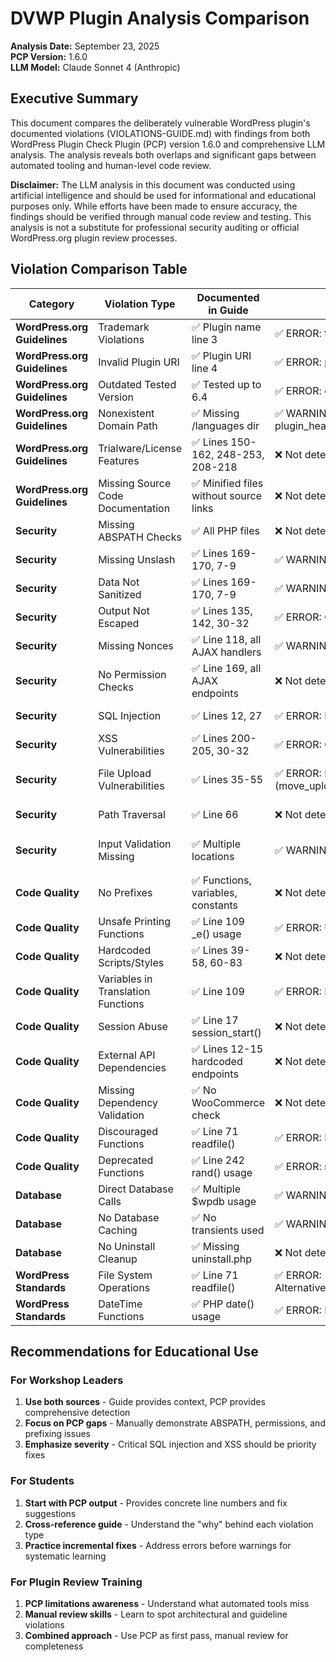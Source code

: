 # DVWP Plugin Analysis Comparison

**Analysis Date:** September 23, 2025  
**PCP Version:** 1.6.0  
**LLM Model:** Claude Sonnet 4 (Anthropic)  

## Executive Summary

This document compares the deliberately vulnerable WordPress plugin's documented violations (VIOLATIONS-GUIDE.md) with findings from both
WordPress Plugin Check Plugin (PCP) version 1.6.0 and comprehensive LLM analysis. The analysis reveals both overlaps and significant gaps
between automated tooling and human-level code review.

**Disclaimer:** The LLM analysis in this document was conducted using artificial intelligence and should be used for informational and
educational purposes only. While efforts have been made to ensure accuracy, the findings should be verified through manual code review
and testing. This analysis is not a substitute for professional security auditing or official WordPress.org plugin review processes.

## Violation Comparison Table

| **Category** | **Violation Type** | **Documented in Guide** | **Found by PCP** | **Found by LLM** | **Severity** |
|--------------|-------------------|-------------------------|------------------|------------------|--------------|
| **WordPress.org Guidelines** | Trademark Violations | ✅ Plugin name line 3 | ✅ ERROR: trademarked_term | ✅ Plugin name analysis | HIGH |
| **WordPress.org Guidelines** | Invalid Plugin URI | ✅ Plugin URI line 4 | ✅ ERROR: plugin_header_invalid_plugin_uri_domain | ❌ Not detected | MEDIUM |
| **WordPress.org Guidelines** | Outdated Tested Version | ✅ Tested up to 6.4 | ✅ ERROR: outdated_tested_upto_header | ❌ Not detected | MEDIUM |
| **WordPress.org Guidelines** | Nonexistent Domain Path | ✅ Missing /languages dir | ✅ WARNING: plugin_header_nonexistent_domain_path | ❌ Not detected | LOW |
| **WordPress.org Guidelines** | Trialware/License Features | ✅ Lines 150-162, 248-253, 208-218 | ❌ Not detected | ✅ License validation logic | HIGH |
| **WordPress.org Guidelines** | Missing Source Code Documentation | ✅ Minified files without source links | ❌ Not detected | ✅ admin/assets/ minified only | MEDIUM |
| **Security** | Missing ABSPATH Checks | ✅ All PHP files | ❌ Not detected | ✅ All PHP files identified | HIGH |
| **Security** | Missing Unslash | ✅ Lines 169-170, 7-9 | ✅ WARNING: MissingUnslash | ❌ Not documented | MEDIUM |
| **Security** | Data Not Sanitized | ✅ Lines 169-170, 7-9 | ✅ WARNING: InputNotSanitized (multiple) | ✅ All AJAX handlers | HIGH |
| **Security** | Output Not Escaped | ✅ Lines 135, 142, 30-32 | ✅ ERROR: OutputNotEscaped (multiple) | ✅ 5 specific instances | HIGH |
| **Security** | Missing Nonces | ✅ Line 118, all AJAX handlers | ✅ WARNING: NonceVerification.Missing | ✅ Form/AJAX endpoints | HIGH |
| **Security** | No Permission Checks | ✅ Line 169, all AJAX endpoints | ❌ Not detected | ✅ All AJAX functions | HIGH |
| **Security** | SQL Injection | ✅ Lines 12, 27 | ✅ ERROR: PreparedSQL.NotPrepared | ✅ 5 specific instances | CRITICAL |
| **Security** | XSS Vulnerabilities | ✅ Lines 200-205, 30-32 | ✅ ERROR: OutputNotEscaped | ✅ 5 specific instances | CRITICAL |
| **Security** | File Upload Vulnerabilities | ✅ Lines 35-55 | ✅ ERROR: ForbiddenFunctions.Found (move_uploaded_file) | ✅ ajax-handlers.php:35-55 | CRITICAL |
| **Security** | Path Traversal | ✅ Line 66 | ❌ Not detected | ✅ ajax-handlers.php:66 | HIGH |
| **Security** | Input Validation Missing | ✅ Multiple locations | ✅ WARNING: InputNotValidated | ✅ Raw $_POST/$_GET usage | MEDIUM |
| **Code Quality** | No Prefixes | ✅ Functions, variables, constants | ❌ Not detected | ✅ Global function analysis | MEDIUM |
| **Code Quality** | Unsafe Printing Functions | ✅ Line 109 _e() usage | ✅ ERROR: UnsafePrintingFunction (_e functions) | ❌ Not detected | MEDIUM |
| **Code Quality** | Hardcoded Scripts/Styles | ✅ Lines 39-58, 60-83 | ❌ Not detected | ✅ Inline CSS/JS detection | MEDIUM |
| **Code Quality** | Variables in Translation Functions | ✅ Line 109 | ✅ ERROR: NonSingularStringLiteralText | ✅ Line 109 variable usage | MEDIUM |
| **Code Quality** | Session Abuse | ✅ Line 17 session_start() | ❌ Not detected | ✅ Global session_start() | MEDIUM |
| **Code Quality** | External API Dependencies | ✅ Lines 12-15 hardcoded endpoints | ❌ Not detected | ✅ Hardcoded API endpoints | MEDIUM |
| **Code Quality** | Missing Dependency Validation | ✅ No WooCommerce check | ❌ Not detected | ✅ No WooCommerce check | MEDIUM |
| **Code Quality** | Discouraged Functions | ✅ Line 71 readfile() | ✅ ERROR: DiscouragedFunctions | ✅ readfile() | LOW |
| **Code Quality** | Deprecated Functions | ✅ Line 242 rand() usage | ✅ ERROR: rand() vs wp_rand() | ✅ Line 242 rand() usage | LOW |
| **Database** | Direct Database Calls | ✅ Multiple $wpdb usage | ✅ WARNING: DirectDatabaseQuery.DirectQuery | ✅ Multiple $wpdb usage | MEDIUM |
| **Database** | No Database Caching | ✅ No transients used | ✅ WARNING: DirectDatabaseQuery.NoCaching | ❌ Not detected | LOW |
| **Database** | No Uninstall Cleanup | ✅ Missing uninstall.php | ❌ Not detected | ✅ Missing uninstall.php | LOW |
| **WordPress Standards** | File System Operations | ✅ Line 71 readfile() | ✅ ERROR: AlternativeFunctions.file_system_operations_readfile | ✅ readfile() usage | MEDIUM |
| **WordPress Standards** | DateTime Functions | ✅ PHP date() usage | ✅ ERROR: RestrictedFunctions.date_date | ❌ Not detected | LOW |

## Recommendations for Educational Use

### For Workshop Leaders

1. **Use both sources** - Guide provides context, PCP provides comprehensive detection
2. **Focus on PCP gaps** - Manually demonstrate ABSPATH, permissions, and prefixing issues
3. **Emphasize severity** - Critical SQL injection and XSS should be priority fixes

### For Students

1. **Start with PCP output** - Provides concrete line numbers and fix suggestions
2. **Cross-reference guide** - Understand the "why" behind each violation type
3. **Practice incremental fixes** - Address errors before warnings for systematic learning

### For Plugin Review Training

1. **PCP limitations awareness** - Understand what automated tools miss
2. **Manual review skills** - Learn to spot architectural and guideline violations
3. **Combined approach** - Use PCP as first pass, manual review for completeness
